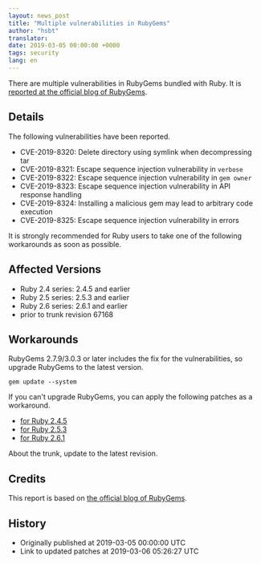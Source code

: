 ```yaml
---
layout: news_post
title: "Multiple vulnerabilities in RubyGems"
author: "hsbt"
translator:
date: 2019-03-05 00:00:00 +0000
tags: security
lang: en
---
```


There are multiple vulnerabilities in RubyGems bundled with Ruby.
It is [reported at the official blog of RubyGems](http://blog.rubygems.org/2019/03/05/security-advisories-2019-03.html).

## Details

The following vulnerabilities have been reported.

* CVE-2019-8320: Delete directory using symlink when decompressing tar
* CVE-2019-8321: Escape sequence injection vulnerability in `verbose`
* CVE-2019-8322: Escape sequence injection vulnerability in `gem owner`
* CVE-2019-8323: Escape sequence injection vulnerability in API response handling
* CVE-2019-8324: Installing a malicious gem may lead to arbitrary code execution
* CVE-2019-8325: Escape sequence injection vulnerability in errors

It is strongly recommended for Ruby users to take one of the following workarounds as soon as possible.

## Affected Versions

* Ruby 2.4 series: 2.4.5 and earlier
* Ruby 2.5 series: 2.5.3 and earlier
* Ruby 2.6 series: 2.6.1 and earlier
* prior to trunk revision 67168

## Workarounds

RubyGems 2.7.9/3.0.3 or later includes the fix for the vulnerabilities, so upgrade RubyGems to the latest version.

```
gem update --system
```

If you can't upgrade RubyGems, you can apply the following patches as a workaround.

* [for Ruby 2.4.5](https://bugs.ruby-lang.org/attachments/7669)
* [for Ruby 2.5.3](https://bugs.ruby-lang.org/attachments/7670)
* [for Ruby 2.6.1](https://bugs.ruby-lang.org/attachments/7671)

About the trunk, update to the latest revision.

## Credits

This report is based on [the official blog of RubyGems](http://blog.rubygems.org/2019/03/05/security-advisories-2019-03.html).

## History

* Originally published at 2019-03-05 00:00:00 UTC
* Link to updated patches at 2019-03-06 05:26:27 UTC
